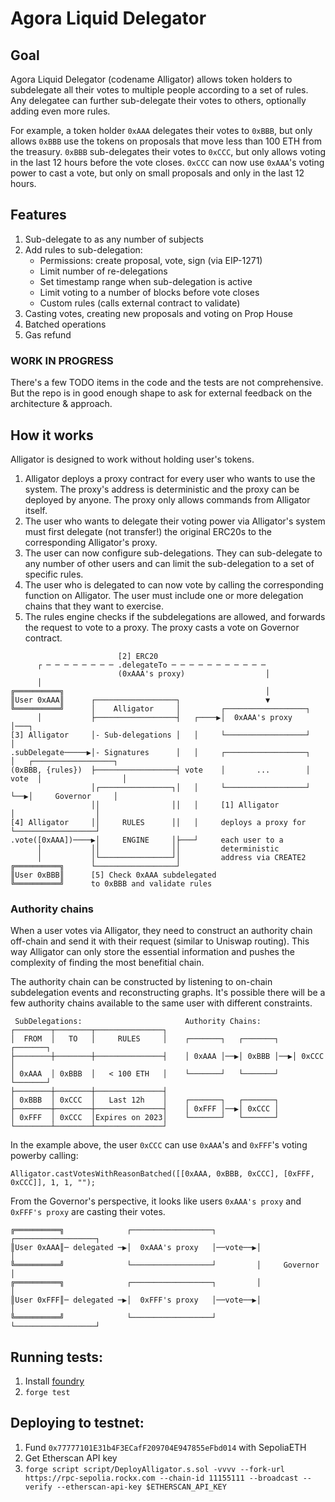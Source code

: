 # Agora Liquid Delegator

## Goal

Agora Liquid Delegator (codename Alligator) allows token holders to subdelegate all their votes to multiple people according to a set of rules. Any delegatee can further sub-delegate their votes to others, optionally adding even more rules.

For example, a token holder `0xAAA` delegates their votes to `0xBBB`, but only allows `0xBBB` use the tokens on proposals that move less than 100 ETH from the treasury. `0xBBB` sub-delegates their votes to `0xCCC`, but only allows voting in the last 12 hours before the vote closes. `0xCCC` can now use `0xAAA`'s voting power to cast a vote, but only on small proposals and only in the last 12 hours.

## Features

1. Sub-delegate to as any number of subjects
2. Add rules to sub-delegation:
   - Permissions: create proposal, vote, sign (via EIP-1271)
   - Limit number of re-delegations
   - Set timestamp range when sub-delegation is active
   - Limit voting to a number of blocks before vote closes
   - Custom rules (calls external contract to validate)
3. Casting votes, creating new proposals and voting on Prop House
4. Batched operations
5. Gas refund

### WORK IN PROGRESS

There's a few TODO items in the code and the tests are not comprehensive. But the repo is in good enough shape to ask for external feedback on the architecture & approach.

## How it works

Alligator is designed to work without holding user's tokens.

1. Alligator deploys a proxy contract for every user who wants to use the system. The proxy's address is deterministic and the proxy can be deployed by anyone. The proxy only allows commands from Alligator itself.
2. The user who wants to delegate their voting power via Alligator's system must first delegate (not transfer!) the original ERC20s to the corresponding Alligator's proxy.
3. The user can now configure sub-delegations. They can sub-delegate to any number of other users and can limit the sub-delegation to a set of specific rules.
4. The user who is delegated to can now vote by calling the corresponding function on Alligator. The user must include one or more delegation chains that they want to exercise.
5. The rules engine checks if the subdelegations are allowed, and forwards the request to vote to a proxy. The proxy casts a vote on Governor contract.

```
                        [2] ERC20
      ┌ ─ ─ ─ ─ ─ ─ ─ ─ .delegateTo ─ ─ ─ ─ ─ ─ ─ ─ ─ ─ ─
                        (0xAAA's proxy)                  │
      │
╔══════════╗                                             │
║User 0xAAA║      ┌──────────────────┐                   ▼
╚══════════╝      │    Alligator     │         ┌──────────────────┐
      │           ├──────────────────┤   ┌────▶│  0xAAA's proxy   │───┐
[3] Alligator     │- Sub-delegations │   │     └──────────────────┘   │
.subDelegate─────▶│- Signatures      │   │     ┌──────────────────┐   │   ┌──────────────────┐
(0xBBB, {rules})  ├──────────────────┤ vote    │       ...        │ vote  │                  │
                  │┌────────────────┐│   │     └──────────────────┘   └──▶│     Governor     │
                  ││                ││   │     [1] Alligator              │                  │
[4] Alligator     ││     RULES      ││   │     deploys a proxy for        └──────────────────┘
.vote([0xAAA])────▶│     ENGINE     │├───┘     each user to a
      │           ││                ││         deterministic
      │           │└────────────────┘│         address via CREATE2
╔══════════╗      └──────────────────┘
║User 0xBBB║      [5] Check 0xAAA subdelegated
╚══════════╝      to 0xBBB and validate rules
```

### Authority chains

When a user votes via Alligator, they need to construct an authority chain off-chain and send it with their request (similar to Uniswap routing). This way Alligator can only store the essential information and pushes the complexity of finding the most benefitial chain.

The authority chain can be constructed by listening to on-chain subdelegation events and reconstructing graphs. It's possible there will be a few authority chains available to the same user with different constraints.

```
 SubDelegations:                       Authority Chains:
┌────────┬────────┬───────────────┐
│  FROM  │   TO   │     RULES     │    ┌───────┐   ┌───────┐   ┌───────┐
├────────┼────────┼───────────────┤    │ 0xAAA │──▶│ 0xBBB │──▶│ 0xCCC │
│ 0xAAA  │ 0xBBB  │   < 100 ETH   │    └───────┘   └───────┘   └───────┘
├────────┼────────┼───────────────┤
│ 0xBBB  │ 0xCCC  │   Last 12h    │    ┌───────┐   ┌───────┐
├────────┼────────┼───────────────┤    │ 0xFFF │──▶│ 0xCCC │
│ 0xFFF  │ 0xCCC  │Expires on 2023│    └───────┘   └───────┘
└────────┴────────┴───────────────┘
```

In the example above, the user `0xCCC` can use `0xAAA`'s and `0xFFF`'s voting powerby calling:

```
Alligator.castVotesWithReasonBatched([[0xAAA, 0xBBB, 0xCCC], [0xFFF, 0xCCC]], 1, 1, "");
```

From the Governor's perspective, it looks like users `0xAAA's proxy` and `0xFFF's proxy` are casting their votes.

```
╔══════════╗              ┌──────────────────┐         ┌──────────────────┐
║User 0xAAA║─ delegated ─▶│  0xAAA's proxy   │──vote──▶│                  │
╚══════════╝              └──────────────────┘         │     Governor     │
╔══════════╗              ┌──────────────────┐         │                  │
║User 0xFFF║─ delegated ─▶│  0xFFF's proxy   │──vote──▶│                  │
╚══════════╝              └──────────────────┘         └──────────────────┘
```

## Running tests:

1. Install [foundry](https://book.getfoundry.sh/getting-started/installation)
2. `forge test`

## Deploying to testnet:

1. Fund `0x77777101E31b4F3ECafF209704E947855eFbd014` with SepoliaETH
2. Get Etherscan API key
3. `forge script script/DeployAlligator.s.sol -vvvv --fork-url https://rpc-sepolia.rockx.com --chain-id 11155111 --broadcast --verify --etherscan-api-key $ETHERSCAN_API_KEY`
